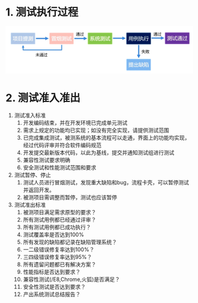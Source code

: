 # 1. 测试执行过程

![](../youdaonote-images/Pasted%20image%2020231123104548.png)

# 2. 测试准入准出

1. 测试准入标准
	1. 开发编码结束，并在开发环境已完成单元测试
	2. 需求上规定的功能均已实现；如没有完全实现，请提供测试范围
	3. 已完成集成测试，被测系统的基本流程可以走通，界面上的功能均实现，经过代码评审并符合软件编码规范
	4. 开发提交最新版本代码，以此为基线，提交并通知测试组进行测试
	5. 兼容性测试要求明确
	6. 安全测试和性能测试范围和要求
2. 测试暂停、停止
	1. 测试人员进行冒烟测试，发现重大缺陷和bug，流程卡壳，可以暂停测试并返回开发。
	2. 被测项目需调整而暂停，测试也应该暂停
3. 测试准出标准
	1. 被测项目满足需求原型的要求？
	2. 所有测试用例都已经通过评审？
	3. 所有测试用例都已成功执行？
	4. 测试覆盖率是否达到100%
	5. 所有发现的缺陷都记录在缺陷管理系统？
	6. 一二级错误修复率达到100%？
	7. 三四级错误修复率达到95%？
	8. 所有遗留问题都已有解决方案？
	9. 性能指标是否达到要求？
	10. 兼容性测试(/E8,Chrome,火狐)是否满足？
	11. 安全性测试是否达到要求？
	12. 产出系统测试总结报告？